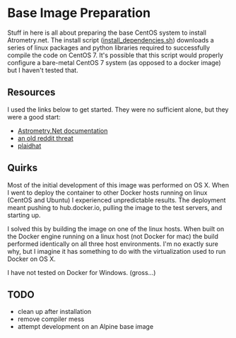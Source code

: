 # Base Image Preparation
Stuff in here is all about preparing the base CentOS system to install Atrometry.net.  The install script ([install_dependencies.sh](./install_dependencies.sh)) downloads a series of linux packages and python libraries required to successfully compile the code on CentOS 7.  It's possible that this script would properly configure a bare-metal CentOS 7 system (as opposed to a docker image) but I haven't tested that.

## Resources
I used the links below to get started.  They were no sufficient alone, but they were a good start:

* [Astrometry.Net documentation](http://astrometry.net/doc/build.html)
* [an old reddit threat](https://www.reddit.com/r/astrophotography/comments/211wcw/installing_astrometrynet_on_centos_65_x8664/)
* [plaidhat](http://plaidhat.com/code/astrometry.php)

## Quirks
Most of the initial development of this image was performed on OS X.  When I went to deploy the container to other Docker hosts running on linux (CentOS and Ubuntu) I experienced unpredictable results.  The deployment meant pushing to hub.docker.io, pulling the image to the test servers, and starting up.

I solved this by building the image on one of the linux hosts.  When built on the Docker engine running on a linux host (not Docker for mac) the build performed identically on all three host environments.  I'm no exactly sure why, but I imagine it has something to do with the virtualization used to run Docker on OS X.

I have not tested on Docker for Windows.  (gross...)

## TODO
* clean up after installation
* remove compiler mess
* attempt development on an Alpine base image
